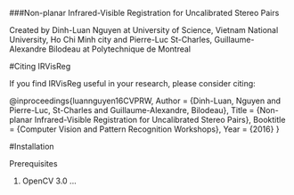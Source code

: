 ###Non-planar Infrared-Visible Registration for Uncalibrated Stereo Pairs

Created by Dinh-Luan Nguyen at University of Science, Vietnam National University, Ho Chi Minh city and Pierre-Luc St-Charles, Guillaume-Alexandre Bilodeau at Polytechnique de Montreal

#Citing IRVisReg

If you find IRVisReg useful in your research, please consider citing:

@inproceedings{luannguyen16CVPRW,
    Author = {Dinh-Luan, Nguyen and Pierre-Luc, St-Charles and Guillaume-Alexandre, Bilodeau},
    Title = {Non-planar Infrared-Visible Registration for Uncalibrated Stereo Pairs},
    Booktitle = {Computer Vision and Pattern Recognition Workshops},
    Year = {2016}
}

#Installation

Prerequisites
1. OpenCV 3.0
...
